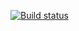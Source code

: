 [![Build status](https://ci.appveyor.com/api/projects/status/mc4de9fd5jw8iwp8?svg=true)](https://ci.appveyor.com/project/Boytsov-Dmitry/typescript-price-calculator)